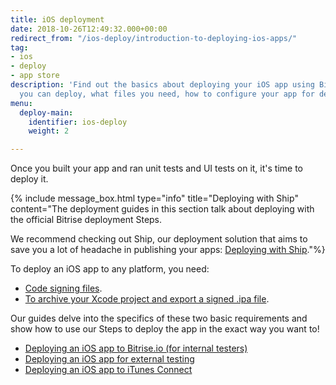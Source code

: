```yaml
---
title: iOS deployment
date: 2018-10-26T12:49:32.000+00:00
redirect_from: "/ios-deploy/introduction-to-deploying-ios-apps/"
tag:
- ios
- deploy
- app store
description: 'Find out the basics about deploying your iOS app using Bitrise: where
  you can deploy, what files you need, how to configure your app for deployment. '
menu:
  deploy-main:
    identifier: ios-deploy
    weight: 2

---
```

Once you built your app and ran unit tests and UI tests on it, it's time to deploy it.

{% include message_box.html type="info" title="Deploying with Ship" content="The deployment guides in this section talk about deploying with the official Bitrise deployment Steps. 

We recommend checking out Ship, our deployment solution that aims to save you a lot of headache in publishing your apps: [Deploying with Ship](/deploy/ship/)."%}

To deploy an iOS app to any platform, you need:

* [Code signing files](/code-signing/ios-code-signing/code-signing/).
* [To archive your Xcode project and export a signed .ipa file](/code-signing/ios-code-signing/create-signed-ipa-for-xcode/).

Our guides delve into the specifics of these two basic requirements and show how to use our Steps to deploy the app in the exact way you want to!

* [Deploying an iOS app to Bitrise.io (for internal testers)](/deploy/ios-deploy/deploying-an-ios-app-to-bitrise-io/)
* [Deploying an iOS app for external testing](/deploy/ios-deploy/deploying-an-ios-app-for-external-testing/)
* [Deploying an iOS app to iTunes Connect](/deploy/ios-deploy/deploying-an-ios-app-to-itunes-connect/)